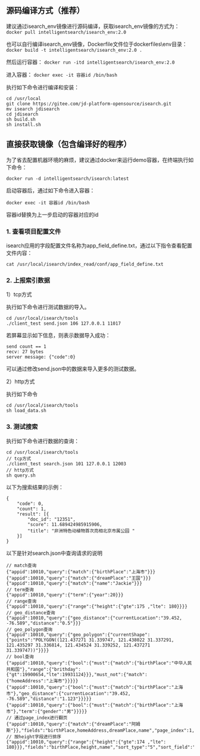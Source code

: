 ## 源码编译方式（推荐）

建议通过isearch_env镜像进行源码编译，获取isearch_env镜像的方式为： `docker pull intelligentsearch/isearch_env:2.0`

也可以自行编译isearch_env镜像，Dockerfile文件位于dockerfiles\env目录： `docker build -t intelligentsearch/isearch_env:2.0 .`

然后运行容器： `docker run -itd intelligentsearch/isearch_env:2.0`

进入容器： `docker exec -it 容器id /bin/bash`

执行如下命令进行编译和安装：
```
cd /usr/local
git clone https://gitee.com/jd-platform-opensource/isearch.git
mv isearch jdisearch
cd jdisearch
sh build.sh
sh install.sh
```

## 直接获取镜像（包含编译好的程序）

为了省去配置机器环境的麻烦，建议通过docker来运行demo容器，在终端执行如下命令：  
```
docker run -d intelligentsearch/isearch:latest
```
启动容器后，通过如下命令进入容器：  
```
docker exec -it 容器id /bin/bash

```
容器id替换为上一步启动的容器对应的id

### 1. 查看项目配置文件

isearch应用的字段配置文件名称为app_field_define.txt，通过以下指令查看配置文件内容：
```
cat /usr/local/isearch/index_read/conf/app_field_define.txt
```

### 2. 上报索引数据

1）tcp方式

执行如下命令进行测试数据的导入。
```
cd /usr/local/isearch/tools
./client_test send.json 106 127.0.0.1 11017
```
若屏幕显示如下信息，则表示数据导入成功：
```
send count == 1
recv: 27 bytes
server message: {"code":0}
```
可以通过修改send.json中的数据来导入更多的测试数据。

2）http方式

执行如下命令
```
cd /usr/local/isearch/tools
sh load_data.sh
```

### 3. 测试搜索


执行如下命令进行数据的查询：
```
cd /usr/local/isearch/tools
// tcp方式
./client_test search.json 101 127.0.0.1 12003
// http方式
sh query.sh
```

以下为搜索结果的示例：
```
{
	"code": 0,
	"count": 1,
	"result": [{
		"doc_id": "12351",
		"score": 11.689424985915906,
		"title": "非洲特色动植物首次亮相北京市属公园 "
	}]
}
```

以下是针对search.json中查询请求的说明
```
// match查询
{"appid":10010,"query":{"match":{"birthPlace":"上海市"}}}
{"appid":10010,"query":{"match":{"dreamPlace":"王国"}}}
{"appid":10010,"query":{"match":{"name":"Jackie"}}}
// term查询
{"appid":10010,"query":{"term":{"year":20}}}
// range查询
{"appid":10010,"query":{"range":{"height":{"gte":175 ,"lte": 180}}}}
// geo_distance查询
{"appid":10010,"query":{"geo_distance":{"currentLocation":"39.452, -76.589","distance":"0.5"}}}
// geo_polygon查询
{"appid":10010,"query":{"geo_polygon":{"currentShape":{"points":"POLYGON((121.437271 31.339747, 121.438022 31.337291, 121.435297 31.336814, 121.434524 31.339252, 121.437271 31.339747))"}}}}
// bool查询
{"appid":10010,"query":{"bool":{"must":{"match":{"birthPlace":"中华人民共和国"},"range":{"brithday":{"gt":19900654,"lte":19931124}}},"must_not":{"match":{"homeAddress":"上海市"}}}}}
{"appid":10010,"query":{"bool":{"must":{"match":{"birthPlace":"上海市"},"geo_distance":{"currentLocation":"39.452, -76.589","distance":"1.123"}}}}}
{"appid":10010,"query":{"bool":{"must":{"match":{"birthPlace":"上海市"},"term":{"gender":"男"}}}}}
// 通过page_index进行翻页
{"appid":10010,"query":{"match":{"dreamPlace":"阿姆斯"}},"fields":"birthPlace,homeAddress,dreamPlace,name","page_index":1,"page_size":3}
// 按height字段进行排序
{"appid":10010,"query":{"range":{"height":{"gte":174 ,"lte": 180}}},"fields":"birthPlace,height,name","sort_type":"5","sort_field":"height"}
```